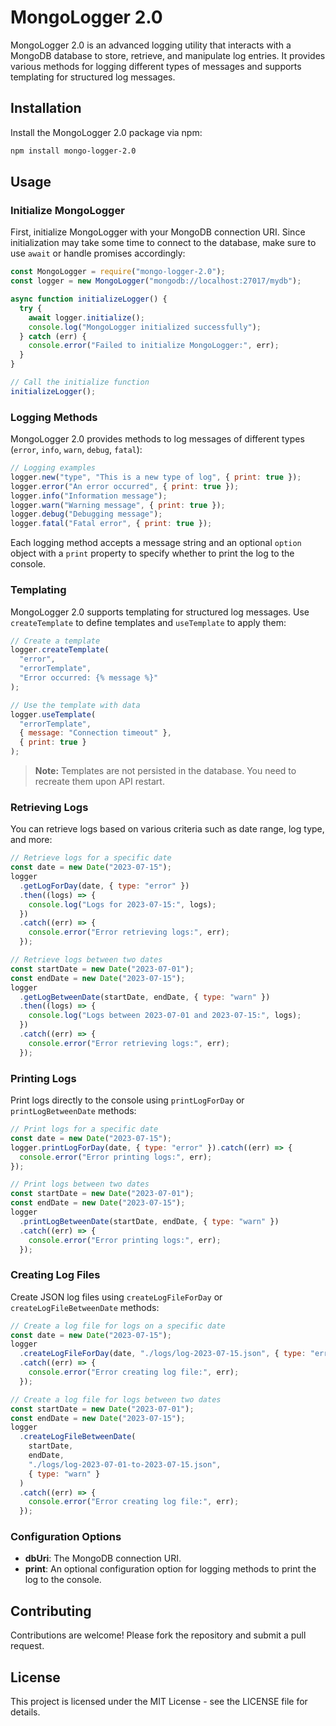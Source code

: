 # MongoLogger 2.0

MongoLogger 2.0 is an advanced logging utility that interacts with a MongoDB database to store, retrieve, and manipulate log entries. It provides various methods for logging different types of messages and supports templating for structured log messages.

## Installation

Install the MongoLogger 2.0 package via npm:

```bash
npm install mongo-logger-2.0
```

## Usage

### Initialize MongoLogger

First, initialize MongoLogger with your MongoDB connection URI. Since initialization may take some time to connect to the database, make sure to use `await` or handle promises accordingly:

```javascript
const MongoLogger = require("mongo-logger-2.0");
const logger = new MongoLogger("mongodb://localhost:27017/mydb");

async function initializeLogger() {
  try {
    await logger.initialize();
    console.log("MongoLogger initialized successfully");
  } catch (err) {
    console.error("Failed to initialize MongoLogger:", err);
  }
}

// Call the initialize function
initializeLogger();
```

### Logging Methods

MongoLogger 2.0 provides methods to log messages of different types (`error`, `info`, `warn`, `debug`, `fatal`):

```javascript
// Logging examples
logger.new("type", "This is a new type of log", { print: true });
logger.error("An error occurred", { print: true });
logger.info("Information message");
logger.warn("Warning message", { print: true });
logger.debug("Debugging message");
logger.fatal("Fatal error", { print: true });
```

Each logging method accepts a message string and an optional `option` object with a `print` property to specify whether to print the log to the console.

### Templating

MongoLogger 2.0 supports templating for structured log messages. Use `createTemplate` to define templates and `useTemplate` to apply them:

```javascript
// Create a template
logger.createTemplate(
  "error",
  "errorTemplate",
  "Error occurred: {% message %}"
);

// Use the template with data
logger.useTemplate(
  "errorTemplate",
  { message: "Connection timeout" },
  { print: true }
);
```

> **Note:** Templates are not persisted in the database. You need to recreate them upon API restart.

### Retrieving Logs

You can retrieve logs based on various criteria such as date range, log type, and more:

```javascript
// Retrieve logs for a specific date
const date = new Date("2023-07-15");
logger
  .getLogForDay(date, { type: "error" })
  .then((logs) => {
    console.log("Logs for 2023-07-15:", logs);
  })
  .catch((err) => {
    console.error("Error retrieving logs:", err);
  });

// Retrieve logs between two dates
const startDate = new Date("2023-07-01");
const endDate = new Date("2023-07-15");
logger
  .getLogBetweenDate(startDate, endDate, { type: "warn" })
  .then((logs) => {
    console.log("Logs between 2023-07-01 and 2023-07-15:", logs);
  })
  .catch((err) => {
    console.error("Error retrieving logs:", err);
  });
```

### Printing Logs

Print logs directly to the console using `printLogForDay` or `printLogBetweenDate` methods:

```javascript
// Print logs for a specific date
const date = new Date("2023-07-15");
logger.printLogForDay(date, { type: "error" }).catch((err) => {
  console.error("Error printing logs:", err);
});

// Print logs between two dates
const startDate = new Date("2023-07-01");
const endDate = new Date("2023-07-15");
logger
  .printLogBetweenDate(startDate, endDate, { type: "warn" })
  .catch((err) => {
    console.error("Error printing logs:", err);
  });
```

### Creating Log Files

Create JSON log files using `createLogFileForDay` or `createLogFileBetweenDate` methods:

```javascript
// Create a log file for logs on a specific date
const date = new Date("2023-07-15");
logger
  .createLogFileForDay(date, "./logs/log-2023-07-15.json", { type: "error" })
  .catch((err) => {
    console.error("Error creating log file:", err);
  });

// Create a log file for logs between two dates
const startDate = new Date("2023-07-01");
const endDate = new Date("2023-07-15");
logger
  .createLogFileBetweenDate(
    startDate,
    endDate,
    "./logs/log-2023-07-01-to-2023-07-15.json",
    { type: "warn" }
  )
  .catch((err) => {
    console.error("Error creating log file:", err);
  });
```

### Configuration Options

- **dbUri**: The MongoDB connection URI.
- **print**: An optional configuration option for logging methods to print the log to the console.

## Contributing

Contributions are welcome! Please fork the repository and submit a pull request.

## License

This project is licensed under the MIT License - see the LICENSE file for details.
